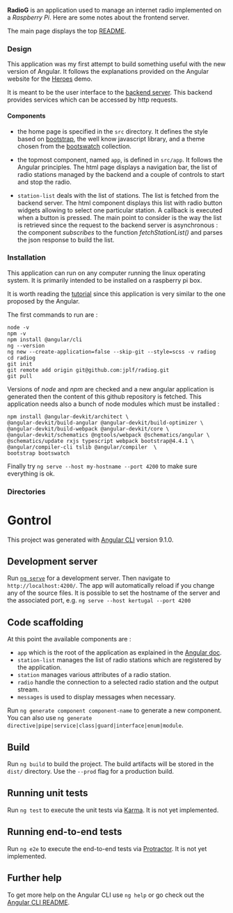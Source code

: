 
**RadioG** is an application used to manage an internet radio implemented
on a *Raspberry Pi*. Here are some notes about the frontend server.

The main page displays the top [README](https://github.com/jplf/radiog/blob/master/README.md).

### Design

This application was my first attempt to build something useful with the new version of Angular. It follows the explanations provided on the Angular website for the [Heroes](https://angular.io/tutorial) demo.

It is meant to be the user interface to the [backend server](https://github.com/jplf/radiog/blob/master/backend/README.md).
This backend provides services which can be accessed by http requests.

#### Components
* the home page is specified in the `src` directory. It defines the style based on [bootstrap](https://getbootstrap.com/), the well know javascript library, and a theme chosen from the [bootswatch](https://bootswatch.com/) collection.

* the topmost component, named `app`, is defined in `src/app`. It follows the Angular principles. The html page displays a navigation bar, the list of radio stations managed by the backend and a couple of controls to start and stop the radio.

* `station-list` deals with the list of stations. The list is fetched from the backend server. The html component displays this list with radio button widgets allowing to select one particular station. A callback is executed when a button is pressed.
The main point to consider is the way the list is retrieved since the request to the backend server is asynchronous : the component _subscribes_ to the function _fetchStationList()_ and parses the json response to build the list.

### Installation

This application can run on any computer running the linux operating system.
It is primarily intended to be installed on a raspberry pi box.

It is worth reading the [tutorial](https://angular.io/tutorial/toh-pt0) since this application is very similar to the one proposed by the Angular.

The first commands to run are :
```
node -v
npm -v
npm install @angular/cli
ng --version
ng new --create-application=false --skip-git --style=scss -v radiog
cd radiog
git init
git remote add origin git@github.com:jplf/radiog.git
git pull
```
Versions of *node* and *npm* are checked and a new angular application is generated then the content of this github repository is fetched.
This application needs also a bunch of node modules which must be installed :

```
npm install @angular-devkit/architect \
@angular-devkit/build-angular @angular-devkit/build-optimizer \
@angular-devkit/build-webpack @angular-devkit/core \
@angular-devkit/schematics @ngtools/webpack @schematics/angular \
@schematics/update rxjs typescript webpack bootstrap@4.4.1 \
@angular/compiler-cli tslib @angular/compiler  \
bootstrap bootswatch
```
Finally try `ng serve --host my-hostname --port 4200` to make sure everything is ok.

### Directories

# Gontrol

This project was generated with [Angular CLI](https://github.com/angular/angular-cli) version 9.1.0.

## Development server

Run [`ng serve`](https://angular.io/cli/serve) for a development server. Then navigate to `http://localhost:4200/`. The app will automatically reload if you change any of the source files. It is possible to set the hostname of the server and the associated port, e.g. `ng serve --host kertugal --port 4200`

## Code scaffolding

At this point the available components are :

* `app` which is the root of the application as explained in the [Angular doc](https://angular.io/guide/bootstrapping).
* `station-list` manages the list of radio stations which are registered by the application.
* `station` manages various attributes of a radio station.
* `radio` handle the connection to a selected radio station and the output stream.
* `messages` is used to display messages when necessary.

Run `ng generate component component-name` to generate a new component. You can also use `ng generate directive|pipe|service|class|guard|interface|enum|module`.

## Build

Run `ng build` to build the project. The build artifacts will be stored in the `dist/` directory. Use the `--prod` flag for a production build.

## Running unit tests

Run `ng test` to execute the unit tests via [Karma](https://karma-runner.github.io). It is not yet implemented.

## Running end-to-end tests

Run `ng e2e` to execute the end-to-end tests via [Protractor](http://www.protractortest.org/). It is not yet implemented.

## Further help

To get more help on the Angular CLI use `ng help` or go check out the [Angular CLI README](https://github.com/angular/angular-cli/blob/master/README.md).
